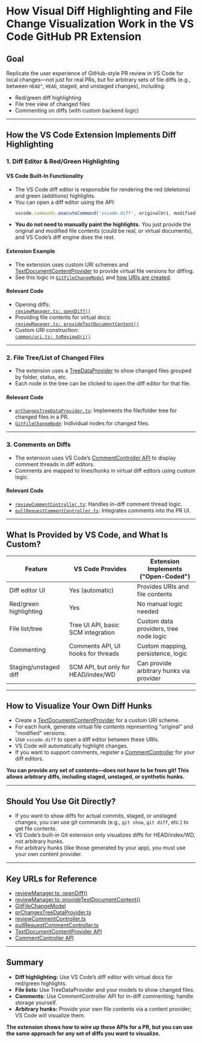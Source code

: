 # How Visual Diff Highlighting and File Change Visualization Work in the VS Code GitHub PR Extension

## **Goal**
Replicate the user experience of GitHub-style PR review in VS Code for local changes—not just for real PRs, but for arbitrary sets of file diffs (e.g., between `HEAD^`, `HEAD`, staged, and unstaged changes), including:
- Red/green diff highlighting
- File tree view of changed files
- Commenting on diffs (with custom backend logic)

---

## **How the VS Code Extension Implements Diff Highlighting**

### **1. Diff Editor & Red/Green Highlighting**

#### **VS Code Built-In Functionality**
- The VS Code diff editor is responsible for rendering the red (deletions) and green (additions) highlights.
- You can open a diff editor using the API:
  ```typescript
  vscode.commands.executeCommand('vscode.diff', originalUri, modifiedUri, title)
  ```
- **You do not need to manually paint the highlights.** You just provide the original and modified file contents (could be real, or virtual documents), and VS Code’s diff engine does the rest.

#### **Extension Example**
- The extension uses custom URI schemes and [TextDocumentContentProvider](https://code.visualstudio.com/api/extension-guides/virtual-documents) to provide virtual file versions for diffing.
- See this logic in [`GitFileChangeModel`](https://github.com/microsoft/vscode-pull-request-github/blob/main/src/view/fileChangeModel.ts) and [how URIs are created](https://github.com/microsoft/vscode-pull-request-github/blob/main/src/common/uri.ts).

#### **Relevant Code**
- Opening diffs:  
  [`reviewManager.ts: openDiff()`](https://github.com/microsoft/vscode-pull-request-github/blob/main/src/view/reviewManager.ts#L608-L624)
- Providing file contents for virtual docs:  
  [`reviewManager.ts: provideTextDocumentContent()`](https://github.com/microsoft/vscode-pull-request-github/blob/main/src/view/reviewManager.ts#L1248-L1295)
- Custom URI construction:  
  [`common/uri.ts: toReviewUri()`](https://github.com/microsoft/vscode-pull-request-github/blob/main/src/common/uri.ts)

---

### **2. File Tree/List of Changed Files**

- The extension uses a [TreeDataProvider](https://code.visualstudio.com/api/extension-guides/tree-view) to show changed files grouped by folder, status, etc.
- Each node in the tree can be clicked to open the diff editor for that file.

#### **Relevant Code**
- [`prChangesTreeDataProvider.ts`](https://github.com/microsoft/vscode-pull-request-github/blob/main/src/view/prChangesTreeDataProvider.ts): Implements the file/folder tree for changed files in a PR.
- [`GitFileChangeNode`](https://github.com/microsoft/vscode-pull-request-github/blob/main/src/view/treeNodes/fileChangeNode.ts): Individual nodes for changed files.

---

### **3. Comments on Diffs**

- The extension uses VS Code’s [CommentController API](https://code.visualstudio.com/api/extension-guides/comments) to display comment threads in diff editors.
- Comments are mapped to lines/hunks in virtual diff editors using custom logic.

#### **Relevant Code**
- [`reviewCommentController.ts`](https://github.com/microsoft/vscode-pull-request-github/blob/main/src/view/reviewCommentController.ts): Handles in-diff comment thread logic.
- [`pullRequestCommentController.ts`](https://github.com/microsoft/vscode-pull-request-github/blob/main/src/view/pullRequestCommentController.ts): Integrates comments into the PR UI.

---

## **What Is Provided by VS Code, and What Is Custom?**

| Feature                | VS Code Provides                        | Extension Implements ("Open-Coded")      |
|------------------------|-----------------------------------------|------------------------------------------|
| Diff editor UI         | Yes (automatic)                         | Provides URIs and file contents          |
| Red/green highlighting | Yes                                     | No manual logic needed                   |
| File list/tree         | Tree UI API, basic SCM integration      | Custom data providers, tree node logic   |
| Commenting             | Comments API, UI hooks for threads      | Custom mapping, persistence, logic       |
| Staging/unstaged diff  | SCM API, but only for HEAD/index/WD     | Can provide arbitrary hunks via provider |

---

## **How to Visualize Your Own Diff Hunks**

- Create a [TextDocumentContentProvider](https://code.visualstudio.com/api/extension-guides/virtual-documents) for a custom URI scheme.
- For each hunk, generate virtual file contents representing "original" and "modified" versions.
- Use `vscode.diff` to open a diff editor between these URIs.
- VS Code will automatically highlight changes.
- If you want to support comments, register a [CommentController](https://code.visualstudio.com/api/extension-guides/comments) for your diff editors.

**You can provide any set of contents—does not have to be from git! This allows arbitrary diffs, including staged, unstaged, or synthetic hunks.**

---

## **Should You Use Git Directly?**

- If you want to show diffs for actual commits, staged, or unstaged changes, you can use git commands (e.g., `git show`, `git diff`, etc.) to get file contents.
- VS Code’s built-in Git extension only visualizes diffs for HEAD/index/WD, not arbitrary hunks.
- For arbitrary hunks (like those generated by your app), you must use your own content provider.

---

## **Key URLs for Reference**

- [reviewManager.ts: openDiff()](https://github.com/microsoft/vscode-pull-request-github/blob/main/src/view/reviewManager.ts#L608-L624)
- [reviewManager.ts: provideTextDocumentContent()](https://github.com/microsoft/vscode-pull-request-github/blob/main/src/view/reviewManager.ts#L1248-L1295)
- [GitFileChangeModel](https://github.com/microsoft/vscode-pull-request-github/blob/main/src/view/fileChangeModel.ts)
- [prChangesTreeDataProvider.ts](https://github.com/microsoft/vscode-pull-request-github/blob/main/src/view/prChangesTreeDataProvider.ts)
- [reviewCommentController.ts](https://github.com/microsoft/vscode-pull-request-github/blob/main/src/view/reviewCommentController.ts)
- [pullRequestCommentController.ts](https://github.com/microsoft/vscode-pull-request-github/blob/main/src/view/pullRequestCommentController.ts)
- [TextDocumentContentProvider API](https://code.visualstudio.com/api/extension-guides/virtual-documents)
- [CommentController API](https://code.visualstudio.com/api/extension-guides/comments)

---

## **Summary**

- **Diff highlighting:** Use VS Code’s diff editor with virtual docs for red/green highlights.
- **File lists:** Use TreeDataProvider and your models to show changed files.
- **Comments:** Use CommentController API for in-diff commenting; handle storage yourself.
- **Arbitrary hunks:** Provide your own file contents via a content provider; VS Code will visualize them.

**The extension shows how to wire up these APIs for a PR, but you can use the same approach for any set of diffs you want to visualize.**
